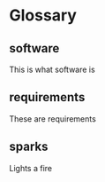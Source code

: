 # Glossary

## software

This is what software is

## requirements

These are requirements

## sparks

Lights a fire